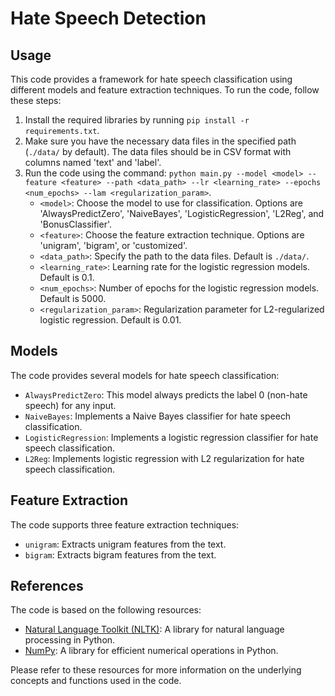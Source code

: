 # Hate Speech Detection

## Usage
This code provides a framework for hate speech classification using different models and feature extraction techniques. To run the code, follow these steps:

1. Install the required libraries by running `pip install -r requirements.txt`.
2. Make sure you have the necessary data files in the specified path (`./data/` by default). The data files should be in CSV format with columns named 'text' and 'label'.
3. Run the code using the command: `python main.py --model <model> --feature <feature> --path <data_path> --lr <learning_rate> --epochs <num_epochs> --lam <regularization_param>`.
   - `<model>`: Choose the model to use for classification. Options are 'AlwaysPredictZero', 'NaiveBayes', 'LogisticRegression', 'L2Reg', and 'BonusClassifier'.
   - `<feature>`: Choose the feature extraction technique. Options are 'unigram', 'bigram', or 'customized'.
   - `<data_path>`: Specify the path to the data files. Default is `./data/`.
   - `<learning_rate>`: Learning rate for the logistic regression models. Default is 0.1.
   - `<num_epochs>`: Number of epochs for the logistic regression models. Default is 5000.
   - `<regularization_param>`: Regularization parameter for L2-regularized logistic regression. Default is 0.01.

## Models
The code provides several models for hate speech classification:

- `AlwaysPredictZero`: This model always predicts the label 0 (non-hate speech) for any input.
- `NaiveBayes`: Implements a Naive Bayes classifier for hate speech classification.
- `LogisticRegression`: Implements a logistic regression classifier for hate speech classification.
- `L2Reg`: Implements logistic regression with L2 regularization for hate speech classification.

## Feature Extraction
The code supports three feature extraction techniques:

- `unigram`: Extracts unigram features from the text.
- `bigram`: Extracts bigram features from the text.

## References
The code is based on the following resources:

- [Natural Language Toolkit (NLTK)](https://www.nltk.org/): A library for natural language processing in Python.
- [NumPy](https://numpy.org/): A library for efficient numerical operations in Python.

Please refer to these resources for more information on the underlying concepts and functions used in the code.
